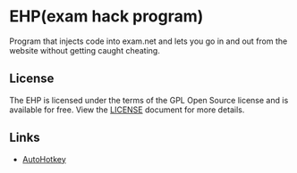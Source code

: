 # EHP(exam hack program)
Program that injects code into exam.net and lets you go in and out from the website without getting caught cheating.

## License

The EHP is licensed under the terms of the GPL Open Source license and is available for free. View the [LICENSE](https://github.com/JamesRob123/Exam-hack/blob/master/LICENSE) document for more details.

## Links

- [AutoHotkey](https://www.autohotkey.com/)
